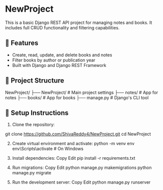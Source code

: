 # NewProject

This is a basic Django REST API project for managing notes and books. It includes full CRUD functionality and filtering capabilities.

## 🔧 Features

- Create, read, update, and delete books and notes
- Filter books by author or publication year
- Built with Django and Django REST Framework

## 📁 Project Structure

NewProject/
├── NewProject/ # Main project settings
├── notes/ # App for notes
├── books/ # App for books
├── manage.py # Django's CLI tool


## 🚀 Setup Instructions

1. Clone the repository:
  
  git clone https://github.com/ShivaReddy4/NewProject.git
  cd NewProject

2. Create virtual environment and activate:
 python -m venv env
 env\Scripts\activate  # On Windows

3. Install dependencies:
 Copy
 Edit
 pip install -r requirements.txt

4. Run migrations:
 Copy
 Edit
 python manage.py makemigrations
 python manage.py migrate

5. Run the development server:
 Copy
 Edit
 python manage.py runserver



